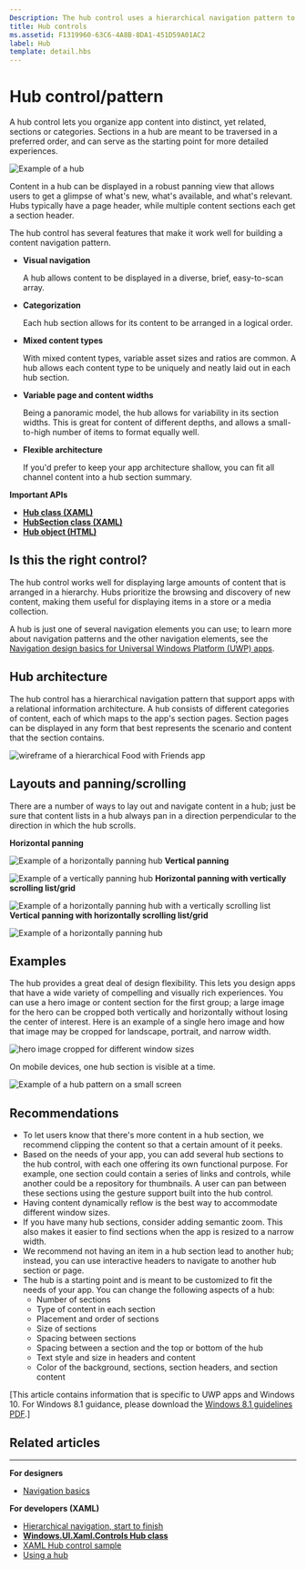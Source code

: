 ```yaml
---
Description: The hub control uses a hierarchical navigation pattern to support apps with a relational information architecture.
title: Hub controls
ms.assetid: F1319960-63C6-4A8B-8DA1-451D59A01AC2
label: Hub
template: detail.hbs
---
```

# Hub control/pattern


A hub control lets you organize app content into distinct, yet related, sections or categories. Sections in a hub are meant to be traversed in a preferred order, and can serve as the starting point for more detailed experiences.

![Example of a hub](images/hub_example_tablet.png)

Content in a hub can be displayed in a robust panning view that allows users to get a glimpse of what's new, what's available, and what's relevant. Hubs typically have a page header, while multiple content sections each get a section header.

The hub control has several features that make it work well for building a content navigation pattern.

-   **Visual navigation**

    A hub allows content to be displayed in a diverse, brief, easy-to-scan array.

-   **Categorization**

    Each hub section allows for its content to be arranged in a logical order.

-   **Mixed content types**

    With mixed content types, variable asset sizes and ratios are common. A hub allows each content type to be uniquely and neatly laid out in each hub section.

-   **Variable page and content widths**

    Being a panoramic model, the hub allows for variability in its section widths. This is great for content of different depths, and allows a small-to-high number of items to format equally well.

-   **Flexible architecture**

    If you'd prefer to keep your app architecture shallow, you can fit all channel content into a hub section summary.

<span class="sidebar_heading" style="font-weight: bold;">Important APIs</span>

-   [**Hub class (XAML)**](https://msdn.microsoft.com/library/windows/apps/dn251843)
-   [**HubSection class (XAML)**](https://msdn.microsoft.com/library/windows/apps/dn251845)
-   [**Hub object (HTML)**](https://msdn.microsoft.com/library/windows/apps/dn255137)


## Is this the right control?

The hub control works well for displaying large amounts of content that is arranged in a hierarchy. Hubs prioritize the browsing and discovery of new content, making them useful for displaying items in a store or a media collection.

A hub is just one of several navigation elements you can use; to learn more about navigation patterns and the other navigation elements, see the [Navigation design basics for Universal Windows Platform (UWP) apps](https://msdn.microsoft.com/library/windows/apps/dn958438).

## Hub architecture

The hub control has a hierarchical navigation pattern that support apps with a relational information architecture. A hub consists of different categories of content, each of which maps to the app's section pages. Section pages can be displayed in any form that best represents the scenario and content that the section contains.

![wireframe of a hierarchical Food with Friends app](images/navigation_diagram_food_with_friends_app_new.png)

## Layouts and panning/scrolling

There are a number of ways to lay out and navigate content in a hub; just be sure that content lists in a hub always pan in a direction perpendicular to the direction in which the hub scrolls.

**Horizontal panning**

![Example of a horizontally panning hub](images/controls_hub_horizontal_pan.png)
**Vertical panning**

![Example of a vertically panning hub](images/controls_hub_vertical_pan.png)
**Horizontal panning with vertically scrolling list/grid**

![Example of a horizontally panning hub with a vertically scrolling list](images/controls_hub_horizontal_vertical_scroll.png)
**Vertical panning with horizontally scrolling list/grid**

![Example of a horizontally panning hub](images/controls_hub_vertical_horizontal_scroll.png)

## Examples

The hub provides a great deal of design flexibility. This lets you design apps that have a wide variety of compelling and visually rich experiences. You can use a hero image or content section for the first group; a large image for the hero can be cropped both vertically and horizontally without losing the center of interest. Here is an example of a single hero image and how that image may be cropped for landscape, portrait, and narrow width.

![hero image cropped for different window sizes](images/hub_hero_cropped2.png)

On mobile devices, one hub section is visible at a time.

![Example of a hub pattern on a small screen](images/phone_hub_example.png)

## Recommendations

-   To let users know that there's more content in a hub section, we recommend clipping the content so that a certain amount of it peeks.
-   Based on the needs of your app, you can add several hub sections to the hub control, with each one offering its own functional purpose. For example, one section could contain a series of links and controls, while another could be a repository for thumbnails. A user can pan between these sections using the gesture support built into the hub control.
-   Having content dynamically reflow is the best way to accommodate different window sizes.
-   If you have many hub sections, consider adding semantic zoom. This also makes it easier to find sections when the app is resized to a narrow width.
-   We recommend not having an item in a hub section lead to another hub; instead, you can use interactive headers to navigate to another hub section or page.
-   The hub is a starting point and is meant to be customized to fit the needs of your app. You can change the following aspects of a hub:
    -   Number of sections
    -   Type of content in each section
    -   Placement and order of sections
    -   Size of sections
    -   Spacing between sections
    -   Spacing between a section and the top or bottom of the hub
    -   Text style and size in headers and content
    -   Color of the background, sections, section headers, and section content

\[This article contains information that is specific to UWP apps and Windows 10. For Windows 8.1 guidance, please download the [Windows 8.1 guidelines PDF](https://go.microsoft.com/fwlink/p/?linkid=258743).\]

## Related articles
-----------------------------------------------

**For designers**
- [Navigation basics](https://msdn.microsoft.com/library/windows/apps/dn958438)

**For developers (XAML)**
- [Hierarchical navigation, start to finish](https://msdn.microsoft.com/library/windows/apps/xaml/dn440585)
- [**Windows.UI.Xaml.Controls Hub class**](https://msdn.microsoft.com/library/windows/apps/dn251843)
- [XAML Hub control sample](http://go.microsoft.com/fwlink/p/?LinkID=310072)
- [Using a hub](https://msdn.microsoft.com/library/windows/apps/xaml/dn308518)


<!--HONumber=May16_HO4-->



